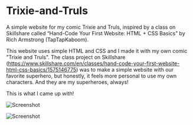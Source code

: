 # Trixie-and-Truls
A simple website for my comic Trixie and Truls, inspired by a class on Skillshare called “Hand-Code Your First Website: HTML + CSS Basics” by Rich Armstrong (TapTapKaboom).

This website uses simple HTML and CSS and I made it with my own comic "Trixie and Truls". The class project on Skillshare (https://www.skillshare.com/en/classes/hand-code-your-first-website-html-css-basics/1575146775) was to make a simple website with our favorite superhero, but honestly, it feels more personal to use my own characters. And they are my superheroes, always!

This is what I came up with!

![Screenshot](https://tricii.com/trixie1.png)

![Screenshot](https://tricii.com/trixie2.png)
